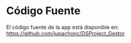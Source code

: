 # Código Fuente
El código fuente de la app está disponible en: https://github.com/jupachonc/DSProject_Gestor
